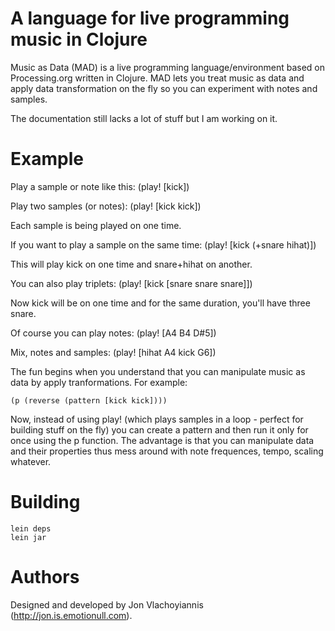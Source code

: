 # A language for live programming music in Clojure #

Music as Data (MAD) is a live programming language/environment based on Processing.org written in Clojure.
MAD lets you treat music as data and apply data transformation on the fly so you can experiment with notes and
samples. 

The documentation still lacks a lot of stuff but I am working on it.

# Example #
 
Play a sample or note like this:
  	 (play! [kick])
  
Play two samples (or notes):
	 (play! [kick kick])

Each sample is being played on one time.

If you want to play a sample on the same time:
   	   (play! [kick (+snare hihat)])	

This will play kick on one time and snare+hihat on another.

You can also play triplets:
		(play! [kick [snare snare snare]])

Now kick will be on one time and for the same duration, you'll have three snare.


Of course you can play notes:
      (play! [A4 B4 D#5])

Mix, notes and samples:
	 (play! [hihat A4 kick G6])


The fun begins when you understand that you can manipulate music as data by apply tranformations.
For example:

	(p (reverse (pattern [kick kick])))

Now, instead of using play! (which plays samples in a loop - perfect for building stuff on the fly)
you can create a pattern and then run it only for once using the p function. 
The advantage is that you can manipulate data and their properties thus mess around with note frequences,
tempo, scaling whatever.


# Building #

    lein deps
    lein jar


# Authors #

Designed and developed by Jon Vlachoyiannis (http://jon.is.emotionull.com).